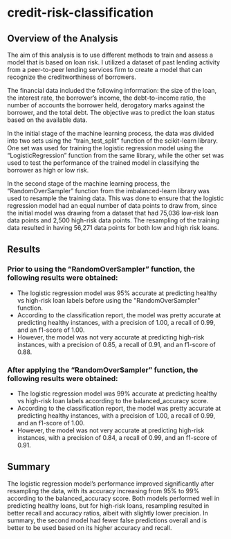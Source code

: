 # credit-risk-classification
## Overview of the Analysis 
The aim of this analysis is to use different methods to train and assess a model that is based on loan risk. I utilized a dataset of past lending activity from a peer-to-peer lending services firm to create a model that can recognize the creditworthiness of borrowers.

The financial data included the following information: the size of the loan, the interest rate, the borrower’s income, the debt-to-income ratio, the number of accounts the borrower held, derogatory marks against the borrower, and the total debt. The objective was to predict the loan status based on the available data. 

In the initial stage of the machine learning process, the data was divided into two sets using the “train_test_split” function of the scikit-learn library. One set was used for training the logistic regression model using the “LogisticRegression” function from the same library, while the other set was used to test the performance of the trained model in classifying the borrower as high or low risk.

In the second stage of the machine learning process, the “RandomOverSampler” function from the imbalanced-learn library was used to resample the training data. This was done to ensure that the logistic regression model had an equal number of data points to draw from, since the initial model was drawing from a dataset that had 75,036 low-risk loan data points and 2,500 high-risk data points. The resampling of the training data resulted in having 56,271 data points for both low and high risk loans.

## Results 
### Prior to using the “RandomOverSampler” function, the following results were obtained: 
- The logistic regression model was 95% accurate at predicting healthy vs high-risk loan labels before using the "RandomOverSampler" function.
- According to the classification report, the model was pretty accurate at predicting healthy instances, with a precision of 1.00, a recall of 0.99, and an f1-score of 1.00.
- However, the model was not very accurate at predicting high-risk instances, with a precision of 0.85, a recall of 0.91, and an f1-score of 0.88.
### After applying the “RandomOverSampler” function, the following results were obtained: 
- The logistic regression model was 99% accurate at predicting healthy vs high-risk loan labels according to the balanced_accuracy score.
- According to the classification report, the model was pretty accurate at predicting healthy instances, with a precision of 1.00, a recall of 0.99, and an f1-score of 1.00.
- However, the model was not very accurate at predicting high-risk instances, with a precision of 0.84, a recall of 0.99, and an f1-score of 0.91.

##  Summary
The logistic regression model’s performance improved significantly after resampling the data, with its accuracy increasing from 95% to 99% according to the balanced_accuracy score. Both models performed well in predicting healthy loans, but for high-risk loans, resampling resulted in better recall and accuracy ratios, albeit with slightly lower precision. In summary, the second model had fewer false predictions overall and is better to be used based on its higher accuracy and recall.